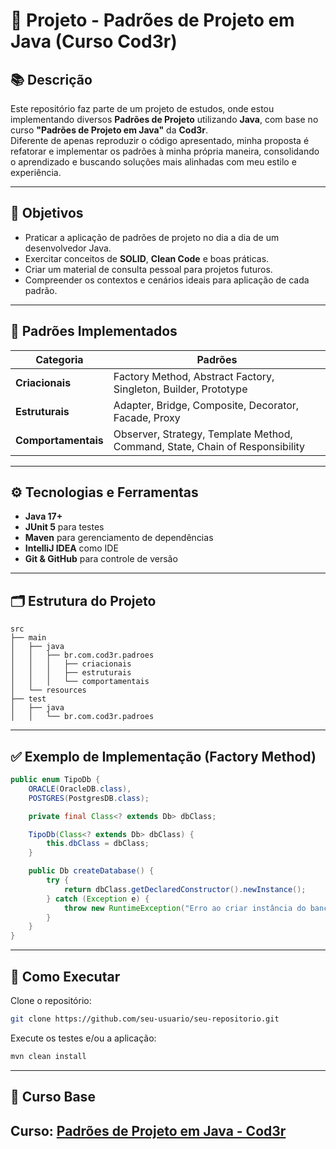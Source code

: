# 🏰 Projeto - Padrões de Projeto em Java (Curso Cod3r)

## 📚 Descrição
Este repositório faz parte de um projeto de estudos, onde estou implementando diversos **Padrões de Projeto** utilizando **Java**, com base no curso **"Padrões de Projeto em Java"** da **Cod3r**.  
Diferente de apenas reproduzir o código apresentado, minha proposta é refatorar e implementar os padrões à minha própria maneira, consolidando o aprendizado e buscando soluções mais alinhadas com meu estilo e experiência.

---

## 🎯 Objetivos
- Praticar a aplicação de padrões de projeto no dia a dia de um desenvolvedor Java.
- Exercitar conceitos de **SOLID**, **Clean Code** e boas práticas.
- Criar um material de consulta pessoal para projetos futuros.
- Compreender os contextos e cenários ideais para aplicação de cada padrão.

---

## 📂 Padrões Implementados
| Categoria               | Padrões                                                         |
|------------------|------------------------------------------------------------------------|
| **Criacionais**         | Factory Method, Abstract Factory, Singleton, Builder, Prototype |
| **Estruturais**          | Adapter, Bridge, Composite, Decorator, Facade, Proxy            |
| **Comportamentais** | Observer, Strategy, Template Method, Command, State, Chain of Responsibility |

---

## ⚙️ Tecnologias e Ferramentas
- **Java 17+**
- **JUnit 5** para testes
- **Maven** para gerenciamento de dependências
- **IntelliJ IDEA** como IDE
- **Git & GitHub** para controle de versão

---

## 🗂 Estrutura do Projeto
```text
src
├── main
│   ├── java
│   │   ├── br.com.cod3r.padroes
│   │   │   ├── criacionais
│   │   │   ├── estruturais
│   │   │   └── comportamentais
│   └── resources
├── test
│   ├── java
│   │   └── br.com.cod3r.padroes
```

---

## ✅ Exemplo de Implementação (Factory Method)
```java
public enum TipoDb {
    ORACLE(OracleDB.class),
    POSTGRES(PostgresDB.class);

    private final Class<? extends Db> dbClass;

    TipoDb(Class<? extends Db> dbClass) {
        this.dbClass = dbClass;
    }

    public Db createDatabase() {
        try {
            return dbClass.getDeclaredConstructor().newInstance();
        } catch (Exception e) {
            throw new RuntimeException("Erro ao criar instância do banco: " + dbClass.getSimpleName(), e);
        }
    }
}
```

---

## 🚀 Como Executar
Clone o repositório:
```bash
git clone https://github.com/seu-usuario/seu-repositorio.git
```

Execute os testes e/ou a aplicação:
```bash
mvn clean install
```

---

## 📅 Curso Base
Curso: [Padrões de Projeto em Java - Cod3r](https://www.cod3r.com.br/)  
---

